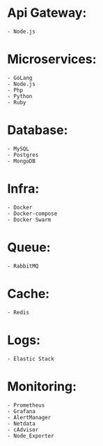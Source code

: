 # Api Gateway:
    - Node.js

# Microservices:
    - GoLang
    - Node.js
    - Php
    - Python
    - Ruby

# Database:
    - MySQL
    - Postgres
    - MongoDB
    
# Infra:
    - Docker
    - Docker-compose
    - Docker Swarm
    
# Queue:
    - RabbitMQ
    
# Cache:
    - Redis
    
# Logs:
    - Elastic Stack
 
# Monitoring:
    - Prometheus
    - Grafana
    - AlertManager
    - Netdata
    - cAdvisor
    - Node_Exporter
